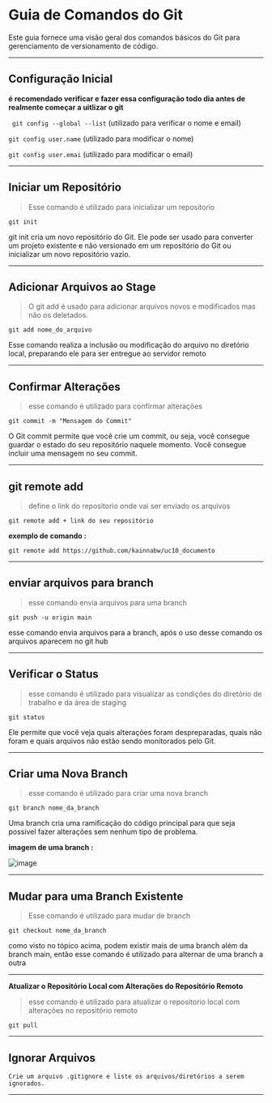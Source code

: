 # Guia de Comandos do Git

Este guia fornece uma visão geral dos comandos básicos do Git para gerenciamento de versionamento de código.

---

## Configuração Inicial
**é recomendado verificar e fazer essa configuração todo dia antes de realmente começar a uitlizar o git**

` git config --global --list` (utilizado para verificar o nome e email)

`git config user.name` (utilizado para modificar o nome)

`git config user.emai` (utilizado para modificar o email)

---

## Iniciar um Repositório
> Esse comando é utilizado para inicializar um repositorio

`git init`

git init cria um novo repositório do Git. Ele pode ser usado para converter um projeto existente e não versionado em um repositório do Git ou inicializar um novo repositório vazio.

---

## Adicionar Arquivos ao Stage
> O git add é usado para adicionar arquivos novos e modificados mas não os deletados.

`git add nome_do_arquivo`

Esse comando realiza a inclusão ou modificação do arquivo no diretório local, preparando ele para ser entregue ao servidor remoto
  
--- 

## Confirmar Alterações
> esse comando é utilizado para confirmar alterações 

`git commit -m "Mensagem do Commit"`

O Git commit permite que você crie um commit, ou seja, você consegue guardar o estado do seu repositório naquele momento.
Você consegue incluir uma mensagem no seu commit.

---

## git remote add 
>define o link do repositorio onde vai ser enviado os arquivos

`git remote add + link do seu repositório`

**exemplo de comando :**

`git remote add https://github.com/kainnabw/uc10_documento`

---

## enviar arquivos para branch 
> esse comando envia arquivos para uma branch

`git push -u origin main`

esse comando envia arquivos para a branch, após o uso desse comando os arquivos aparecem no git hub

---

## Verificar o Status
> esse comando é utilizado para visualizar as condições do diretório de trabalho e da área de staging

`git status`

Ele permite que você veja quais alterações foram despreparadas, quais não foram e quais arquivos não estão sendo monitorados pelo Git.


---

## Criar uma Nova Branch
> esse comando é utilizado para criar uma nova branch

`git branch nome_da_branch`

Uma branch cria uma ramificação do código principal para que seja possível fazer alterações sem nenhum tipo de problema.

**imagem de uma branch :**

![image](https://github.com/kainnabw/uc10_Documentacao/assets/135454271/557bc13a-614e-4d74-8c13-cfef5f9ebcb5)

---


## Mudar para uma Branch Existente
> Esse comando é utilizado para mudar de branch

`git checkout nome_da_branch`

como visto no tópico acima, podem existir mais de uma branch além da branch main, então esse comando é utilizado para alternar de uma branch a outra

---

**Atualizar o Repositório Local com Alterações do Repositório Remoto**

> esse comando é utilizado para atualizar o repositorio local com alterações no repositório remoto

`git pull`

---

## Ignorar Arquivos

`Crie um arquivo .gitignore e liste os arquivos/diretórios a serem ignorados.`

---
